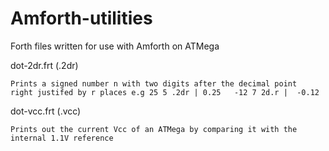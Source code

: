 # Amforth-utilities

Forth files written for use with Amforth on ATMega

dot-2dr.frt  (.2dr)

	Prints a signed number n with two digits after the decimal point
	right justifed by r places e.g 25 5 .2dr | 0.25   -12 7 2d.r |  -0.12

dot-vcc.frt  (.vcc)

	Prints out the current Vcc of an ATMega by comparing it with the internal 1.1V reference

